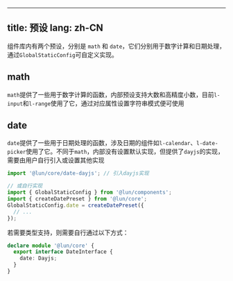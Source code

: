 <!--this file is copied from chinese md, remove this comment to update it, or it will be overwritten when next build-->
---
title: 预设
lang: zh-CN
---

组件库内有两个预设，分别是 `math` 和 `date`，它们分别用于数字计算和日期处理，通过`GlobalStaticConfig`可自定义实现。

## math

`math`提供了一些用于数字计算的函数，内部预设支持大数和高精度小数，目前`l-input`和`l-range`使用了它，通过对应属性设置字符串模式便可使用

## date

`date`提供了一些用于日期处理的函数，涉及日期的组件如`l-calendar`、`l-date-picker`使用了它。不同于`math`，内部没有设置默认实现，但提供了`dayjs`的实现，需要由用户自行引入或设置其他实现

```js
import '@lun/core/date-dayjs'; // 引入dayjs实现

// 或自行实现
import { GlobalStaticConfig } from '@lun/components';
import { createDatePreset } from '@lun/core';
GlobalStaticConfig.date = createDatePreset({
  // ...
});
```

若需要类型支持，则需要自行通过以下方式：
```ts
declare module '@lun/core' {
  export interface DateInterface {
    date: Dayjs;
  }
}
```
